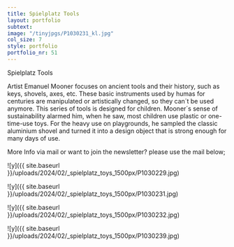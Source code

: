 ```yaml
---
title: Spielplatz Tools
layout: portfolio
subtext: 
image: "/tinyjpgs/P1030231_kl.jpg"
col_size: 7
style: portfolio
portfolio_nr: 51
---
```


Spielplatz Tools

Artist Emanuel Mooner focuses on ancient tools and their history, such as keys, shovels, axes, etc. These basic instruments used by humas for centuries are manipulated or artistically changed, so they can´t be used anymore.
This series of tools is designed for children.
Mooner´s sense of sustainability alarmed him, when he saw, most children use plastic or one-time-use toys.
For the heavy use on playgrounds, he sampled the classic aluminium shovel and turned it into a design object that is strong enough for many days of use.




More Info via mail or want to join the newsletter? please use the mail below;

![y]({{ site.baseurl }}/uploads/2024/02/_spielplatz_toys_1500px/P1030229.jpg)

 ![y]({{ site.baseurl }}/uploads/2024/02/_spielplatz_toys_1500px/P1030231.jpg)

 ![y]({{ site.baseurl }}/uploads/2024/02/_spielplatz_toys_1500px/P1030232.jpg)

 ![y]({{ site.baseurl }}/uploads/2024/02/_spielplatz_toys_1500px/P1030239.jpg)

 
